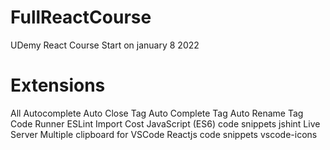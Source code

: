 # FullReactCourse
UDemy React Course
Start on january 8 2022

# Extensions
All Autocomplete
Auto Close Tag
Auto Complete Tag
Auto Rename Tag
Code Runner
ESLint
Import Cost
JavaScript (ES6) code snippets
jshint
Live Server
Multiple clipboard for VSCode
Reactjs code snippets
vscode-icons